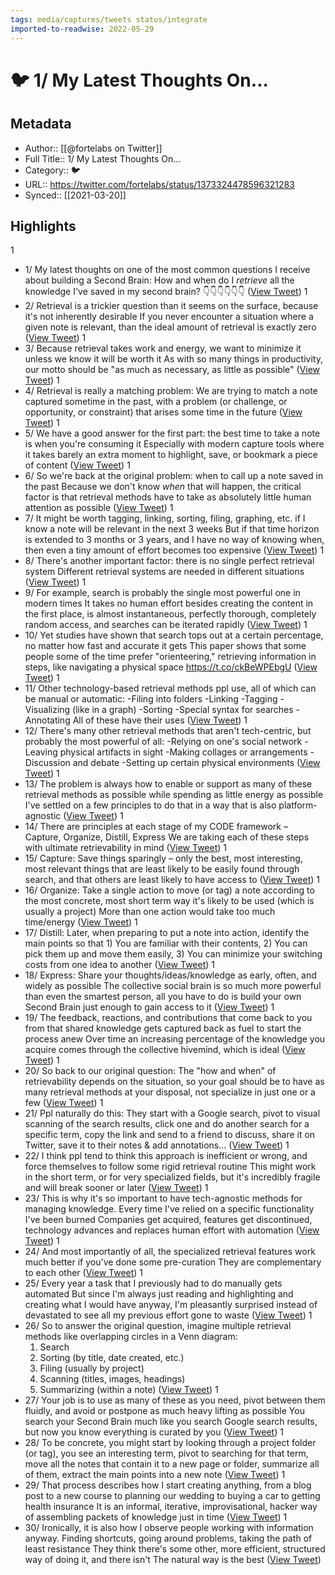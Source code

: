 ```yaml
---
tags: media/captures/tweets status/integrate
imported-to-readwise: 2022-05-29
---
```

# 🐦 1/ My Latest Thoughts On...

## Metadata
- Author:: [[@fortelabs on Twitter]]
- Full Title:: 1/ My Latest Thoughts On...
- Category:: 🐦
- URL:: https://twitter.com/fortelabs/status/1373324478596321283
- Synced:: [[2021-03-20]]

## Highlights
1
- 1/ My latest thoughts on one of the most common questions I receive about building a Second Brain:
  How and when do I *retrieve* all the knowledge I've saved in my second brain?
  👇👇👇👇👇👇 ([View Tweet](https://twitter.com/fortelabs/status/1373324478596321283))
1
- 2/ Retrieval is a trickier question than it seems on the surface, because it's not inherently desirable
  If you never encounter a situation where a given note is relevant, than the ideal amount of retrieval is exactly zero ([View Tweet](https://twitter.com/fortelabs/status/1373324777645953027))
1
- 3/ Because retrieval takes work and energy, we want to minimize it unless we know it will be worth it
  As with so many things in productivity, our motto should be "as much as necessary, as little as possible" ([View Tweet](https://twitter.com/fortelabs/status/1373325021632815105))
1
- 4/ Retrieval is really a matching problem:
  We are trying to match a note captured sometime in the past, with a problem (or challenge, or opportunity, or constraint) that arises some time in the future ([View Tweet](https://twitter.com/fortelabs/status/1373325290336702468))
1
- 5/ We have a good answer for the first part: the best time to take a note is when you're consuming it
  Especially with modern capture tools where it takes barely an extra moment to highlight, save, or bookmark a piece of content ([View Tweet](https://twitter.com/fortelabs/status/1373325548986920961))
1
- 6/ So we're back at the original problem: when to call up a note saved in the past
  Because we don't know *when* that will happen, the critical factor is that retrieval methods have to take as absolutely little human attention as possible ([View Tweet](https://twitter.com/fortelabs/status/1373325932899880962))
1
- 7/ It might be worth tagging, linking, sorting, filing, graphing, etc. if I know a note will be relevant in the next 3 weeks
  But if that time horizon is extended to 3 months or 3 years, and I have no way of knowing when, then even a tiny amount of effort becomes too expensive ([View Tweet](https://twitter.com/fortelabs/status/1373326203298324482))
1
- 8/ There's another important factor: there is no single perfect retrieval system
  Different retrieval systems are needed in different situations ([View Tweet](https://twitter.com/fortelabs/status/1373326476104265728))
1
- 9/ For example, search is probably the single most powerful one in modern times
  It takes no human effort besides creating the content in the first place, is almost instantaneous, perfectly thorough, completely random access, and searches can be iterated rapidly ([View Tweet](https://twitter.com/fortelabs/status/1373326735022813189))
1
- 10/ Yet studies have shown that search tops out at a certain percentage, no matter how fast and accurate it gets
  This paper shows that some people some of the time prefer "orienteering," retrieving information in steps, like navigating a physical space
  https://t.co/ckBeWPEbgU ([View Tweet](https://twitter.com/fortelabs/status/1373327340130816000))
1
- 11/ Other technology-based retrieval methods ppl use, all of which can be manual or automatic:
  -Filing into folders
  -Linking
  -Tagging
  -Visualizing (like in a graph)
  -Sorting
  -Special syntax for searches
  -Annotating
  All of these have their uses ([View Tweet](https://twitter.com/fortelabs/status/1373327869833744384))
1
- 12/ There's many other retrieval methods that aren't tech-centric, but probably the most powerful of all:
  -Relying on one's social network
  -Leaving physical artifacts in sight
  -Making collages or arrangements
  -Discussion and debate
  -Setting up certain physical environments ([View Tweet](https://twitter.com/fortelabs/status/1373328267533459456))
1
- 13/ The problem is always how to enable or support as many of these retrieval methods as possible while spending as little energy as possible
  I've settled on a few principles to do that in a way that is also platform-agnostic ([View Tweet](https://twitter.com/fortelabs/status/1373328505484632066))
1
- 14/ There are principles at each stage of my CODE framework – Capture, Organize, Distill, Express
  We are taking each of these steps with ultimate retrievability in mind ([View Tweet](https://twitter.com/fortelabs/status/1373328672090824707))
1
- 15/ Capture: 
  Save things sparingly – only the best, most interesting, most relevant things that are least likely to be easily found through search, and that others are least likely to have access to ([View Tweet](https://twitter.com/fortelabs/status/1373328872226185216))
1
- 16/ Organize:
  Take a single action to move (or tag) a note according to the most concrete, most short term way it's likely to be used (which is usually a project)
  More than one action would take too much time/energy ([View Tweet](https://twitter.com/fortelabs/status/1373329143144669190))
1
- 17/ Distill:
  Later, when preparing to put a note into action, identify the main points so that 1) You are familiar with their contents, 2) You can pick them up and move them easily, 3) You can minimize your switching costs from one idea to another ([View Tweet](https://twitter.com/fortelabs/status/1373329494266707968))
1
- 18/ Express:
  Share your thoughts/ideas/knowledge as early, often, and widely as possible
  The collective social brain is so much more powerful than even the smartest person, all you have to do is build your own Second Brain just enough to gain access to it ([View Tweet](https://twitter.com/fortelabs/status/1373329881816207362))
1
- 19/ The feedback, reactions, and contributions that come back to you from that shared knowledge gets captured back as fuel to start the process anew
  Over time an increasing percentage of the knowledge you acquire comes through the collective hivemind, which is ideal ([View Tweet](https://twitter.com/fortelabs/status/1373330194824499200))
1
- 20/ So back to our original question:
  The "how and when" of retrievability depends on the situation, so your goal should be to have as many retrieval methods at your disposal, not specialize in just one or a few ([View Tweet](https://twitter.com/fortelabs/status/1373330404015411204))
1
- 21/ Ppl naturally do this:
  They start with a Google search, pivot to visual scanning of the search results, click one and do another search for a specific term, copy the link and send to a friend to discuss, share it on Twitter, save it to their notes & add annotations... ([View Tweet](https://twitter.com/fortelabs/status/1373330775026798598))
1
- 22/ I think ppl tend to think this approach is inefficient or wrong, and force themselves to follow some rigid retrieval routine
  This might work in the short term, or for very specialized fields, but it's incredibly fragile and will break sooner or later ([View Tweet](https://twitter.com/fortelabs/status/1373331008309788674))
1
- 23/ This is why it's so important to have tech-agnostic methods for managing knowledge. Every time I've relied on a specific functionality I've been burned
  Companies get acquired, features get discontinued, technology advances and replaces human effort with automation ([View Tweet](https://twitter.com/fortelabs/status/1373331276506173445))
1
- 24/ And most importantly of all, the specialized retrieval features work much better if you've done some pre-curation
  They are complementary to each other ([View Tweet](https://twitter.com/fortelabs/status/1373331777641607171))
1
- 25/ Every year a task that I previously had to do manually gets automated
  But since I'm always just reading and highlighting and creating what I would have anyway, I'm pleasantly surprised instead of devastated to see all my previous effort gone to waste ([View Tweet](https://twitter.com/fortelabs/status/1373331925641744387))
1
- 26/ So to answer the original question, imagine multiple retrieval methods like overlapping circles in a Venn diagram:
  1. Search
  2. Sorting (by title, date created, etc.)
  3. Filing (usually by project)
  4. Scanning (titles, images, headings)
  5. Summarizing (within a note) ([View Tweet](https://twitter.com/fortelabs/status/1373333076370067458))
1
- 27/ Your job is to use as many of these as you need, pivot between them fluidly, and avoid or postpone as much heavy lifting as possible
  You search your Second Brain much like you search Google search results, but now you know everything is curated by you ([View Tweet](https://twitter.com/fortelabs/status/1373333316493963266))
1
- 28/ To be concrete, you might start by looking through a project folder (or tag), you see an interesting term, pivot to searching for that term, move all the notes that contain it to a new page or folder, summarize all of them, extract the main points into a new note ([View Tweet](https://twitter.com/fortelabs/status/1373333637781884931))
1
- 29/ That process describes how I start creating anything, from a blog post to a new course to planning our wedding to buying a car to getting health insurance
  It is an informal, iterative, improvisational, hacker way of assembling packets of knowledge just in time ([View Tweet](https://twitter.com/fortelabs/status/1373333953822613507))
1
- 30/ Ironically, it is also how I observe people working with information anyway. Finding shortcuts, going around problems, taking the path of least resistance
  They think there's some other, more efficient, structured way of doing it, and there isn't
  The natural way is the best ([View Tweet](https://twitter.com/fortelabs/status/1373334309084352514))
